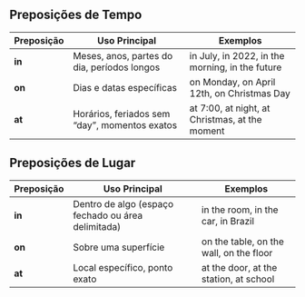 ##  **Preposições de Tempo**
|Preposição|Uso Principal|Exemplos|
|---|---|---|
|**in**|Meses, anos, partes do dia, períodos longos|in July, in 2022, in the morning, in the future|
|**on**|Dias e datas específicas|on Monday, on April 12th, on Christmas Day|
|**at**|Horários, feriados sem “day”, momentos exatos|at 7:00, at night, at Christmas, at the moment|
   
## **Preposições de Lugar** 

|Preposição|Uso Principal|Exemplos|
|---|---|---|
|**in**|Dentro de algo (espaço fechado ou área delimitada)|in the room, in the car, in Brazil|
|**on**|Sobre uma superfície|on the table, on the wall, on the floor|
|**at**|Local específico, ponto exato|at the door, at the station, at school|

